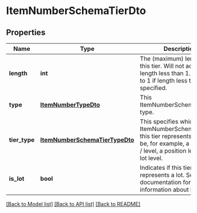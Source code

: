# ItemNumberSchemaTierDto

## Properties
Name | Type | Description | Notes
------------ | ------------- | ------------- | -------------
**length** | **int** | The (maximum) length for this tier. Will not accept a length less than 1. Defaults to 1 if length less than one is specified. | 
**type** | [**ItemNumberTypeDto**](ItemNumberTypeDto.md) | This ItemNumberSchemaTier&#39;s type. | 
**tier_type** | [**ItemNumberSchemaTierTypeDto**](ItemNumberSchemaTierTypeDto.md) | This specifies which ItemNumberSchemaTierType this tier represents. This can be, for example, a group tier / level, a position level or a lot level. | 
**is_lot** | **bool** | Indicates if this tier represents a lot. See the documentation for more information about lots. | 

[[Back to Model list]](../README.md#documentation-for-models) [[Back to API list]](../README.md#documentation-for-api-endpoints) [[Back to README]](../README.md)


